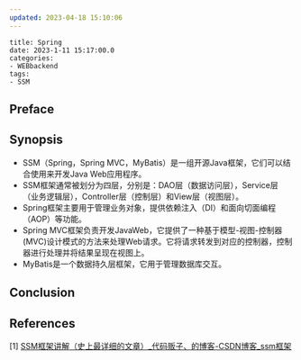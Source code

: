 ```yaml
---
updated: 2023-04-18 15:10:06
---
```

~~~
title: Spring
date: 2023-1-11 15:17:00.0
categories: 
- WEBbackend
tags: 
- SSM
~~~

## Preface

## Synopsis

* SSM（Spring，Spring MVC，MyBatis）是一组开源Java框架，它们可以结合使用来开发Java Web应用程序。
* SSM框架通常被划分为四层，分别是：DAO层（数据访问层），Service层（业务逻辑层），Controller层（控制层）和View层（视图层）。
* Spring框架主要用于管理业务对象，提供依赖注入（DI）和面向切面编程（AOP）等功能。
* Spring MVC框架负责开发JavaWeb，它提供了一种基于模型-视图-控制器(MVC)设计模式的方法来处理Web请求。它将请求转发到对应的控制器，控制器进行处理并将结果呈现在视图上。
* MyBatis是一个数据持久层框架，它用于管理数据库交互。

## Conclusion

## References

[1] [SSM框架讲解（史上最详细的文章）_代码贩子、的博客-CSDN博客_ssm框架](https://blog.csdn.net/weixin_45650003/article/details/121623824)
